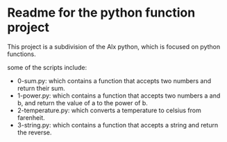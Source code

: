 # Readme for the python function project

This project is a subdivision of the Alx python, which is focused on python functions.

some of the scripts include:

- 0-sum.py: which contains a function that accepts two numbers and return their sum.
- 1-power.py: which contains a function that accepts two numbers a and b, and return the value of a to the power of b.
- 2-temperature.py: which converts a temperature to celsius from farenheit.
- 3-string.py: which contains a function that accepts a string and return the reverse.
